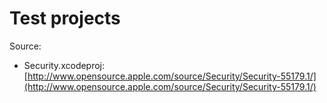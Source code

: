 # Test projects

Source:

 * Security.xcodeproj: [http://www.opensource.apple.com/source/Security/Security-55179.1/](http://www.opensource.apple.com/source/Security/Security-55179.1/)

